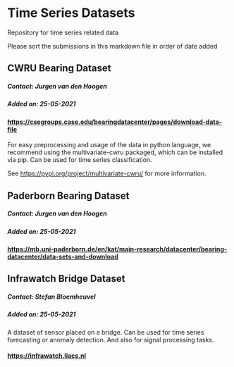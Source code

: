 # Time Series Datasets
Repository for time series related data

Please sort the submissions in this markdown file in order of date added


## CWRU Bearing Dataset 
##### Contact: Jurgen van den Hoogen
##### Added on: 25-05-2021
#### https://csegroups.case.edu/bearingdatacenter/pages/download-data-file
For easy preprocessing and usage of the data in python language, we recommend using the multivariate-cwru packaged, which can be installed via pip.
Can be used for time series classification.

See https://pypi.org/project/multivariate-cwru/ for more information.


## Paderborn Bearing Dataset 
##### Contact: Jurgen van den Hoogen
##### Added on: 25-05-2021
#### https://mb.uni-paderborn.de/en/kat/main-research/datacenter/bearing-datacenter/data-sets-and-download



## Infrawatch Bridge Dataset
##### Contact: Stefan Bloemheuvel
##### Added on: 25-05-2021
A dataset of sensor placed on a bridge. Can be used for time series forecasting or anomaly detection. And also for signal processing tasks.
#### https://infrawatch.liacs.nl
